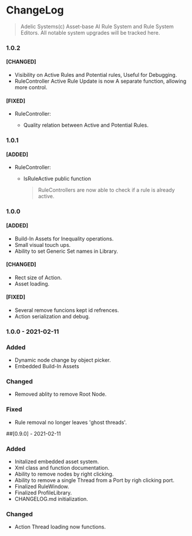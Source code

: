 # ChangeLog

> Adelic Systems(c) Asset-base AI Rule System and Rule System Editors.
> All notable system upgrades will be tracked here.

###  **1.0.2**

#### [CHANGED]
- Visibility on Active Rules and Potential rules, Useful for Debugging.
- RuleController Active Rule Update is now A separate function, allowing more control.

#### [FIXED]
- RuleController:

  - Quality relation between Active and Potential Rules.

  

### **1.0.1**
#### [ADDED]
- RuleController:
	- IsRuleActive public function
		
		> RuleControllers are now able to check if a rule is already active.

### **1.0.0**
#### [ADDED]
- Build-In Assets for Inequality operations.
- Small visual touch ups.
- Ability to set Generic Set names in Library.

#### [CHANGED]
- Rect size of Action.
- Asset loading.

#### [FIXED]
- Several remove funcions kept id refrences.
- Action serialization and debug.

### **1.0.0 - 2021-02-11**

### Added
- Dynamic node change by object picker.
- Embedded Build-In Assets

### Changed
- Removed ablity to remove Root Node.

### Fixed
- Rule removal no longer leaves 'ghost threads'.

##[0.9.0] - 2021-02-11

### Added
- Initalized embedded asset system.
- Xml class and function documentation.
- Ability to remove nodes by right clicking.
- Ability to remove a single Thread from a Port by righ clicking port.
- Finalized RuleWindow.
- Finalized ProfileLibrary.
- CHANGELOG.md initialization.

### Changed
- Action Thread loading now functions.